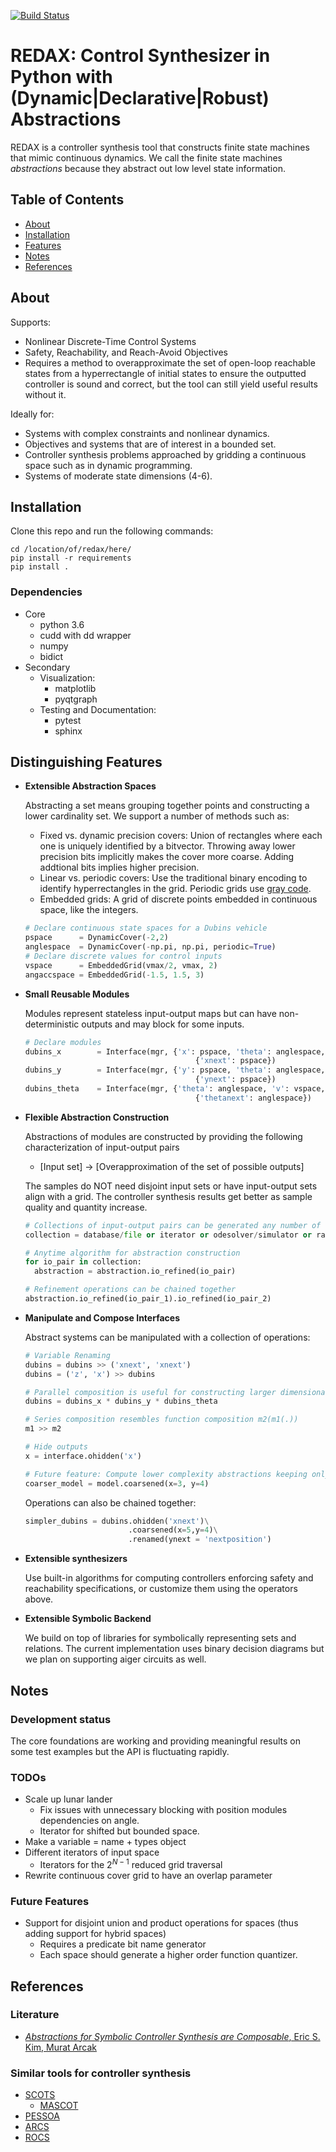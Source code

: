 [![Build Status](https://travis-ci.org/ericskim/redax.svg?branch=master)](https://travis-ci.org/ericskim/redax)

# REDAX: Control Synthesizer in Python with (Dynamic|Declarative|Robust) Abstractions

REDAX is a controller synthesis tool that constructs finite state machines that mimic continuous dynamics. We call the finite state machines *abstractions* because they abstract out low level state information.

## Table of Contents

- [About](#About)
- [Installation](#installation)
- [Features](#distinguishing-features)
- [Notes](#notes)
- [References](#references)

## About

Supports:

- Nonlinear Discrete-Time Control Systems
- Safety, Reachability, and Reach-Avoid Objectives
- Requires a method to overapproximate the set of open-loop reachable states from a hyperrectangle of initial states to ensure the outputted controller is sound and correct, but the tool can still yield useful results without it.

Ideally for:

- Systems with complex constraints and nonlinear dynamics.
- Objectives and systems that are of interest in a bounded set.
- Controller synthesis problems approached by gridding a continuous space such as in dynamic programming.
- Systems of moderate state dimensions (4-6).

## Installation

Clone this repo and run the following commands:

```shellscript
cd /location/of/redax/here/
pip install -r requirements
pip install .
```

### Dependencies

- Core
  - python 3.6
  - cudd with dd wrapper
  - numpy
  - bidict
- Secondary
  - Visualization:
    - matplotlib
    - pyqtgraph
  - Testing and Documentation:
    - pytest
    - sphinx

## Distinguishing Features

- **Extensible Abstraction Spaces**

  Abstracting a set means grouping together points and constructing a lower cardinality set. We support a number of methods such as:

  - Fixed vs. dynamic precision covers: Union of rectangles where each one is uniquely identified by a bitvector. Throwing away lower precision bits implicitly makes the cover more coarse. Adding addtional bits implies higher precision.
  - Linear vs. periodic covers: Use the traditional binary encoding to identify hyperrectangles in the grid. Periodic grids use [gray code](https://en.wikipedia.org/wiki/Gray_code).
  - Embedded grids: A grid of discrete points embedded in continuous space, like the integers.

  ```python
  # Declare continuous state spaces for a Dubins vehicle
  pspace      = DynamicCover(-2,2)
  anglespace  = DynamicCover(-np.pi, np.pi, periodic=True)
  # Declare discrete values for control inputs
  vspace      = EmbeddedGrid(vmax/2, vmax, 2)
  angaccspace = EmbeddedGrid(-1.5, 1.5, 3)
  ```

- **Small Reusable Modules**

  Modules represent stateless input-output maps but can have non-deterministic outputs and may block for some inputs.

  ```python
  # Declare modules
  dubins_x        = Interface(mgr, {'x': pspace, 'theta': anglespace, 'v': vspace},
                                        {'xnext': pspace})
  dubins_y        = Interface(mgr, {'y': pspace, 'theta': anglespace, 'v': vspace},
                                        {'ynext': pspace})
  dubins_theta    = Interface(mgr, {'theta': anglespace, 'v': vspace, 'omega': angaccspace},
                                        {'thetanext': anglespace})
  ```

- **Flexible Abstraction Construction**

  Abstractions of modules are constructed by providing the following characterization of input-output pairs

  - [Input set] -> [Overapproximation of the set of possible outputs]

  The samples do NOT need disjoint input sets or have input-output sets align with a grid. The controller synthesis results get better as sample quality and quantity increase.

  ```python
  # Collections of input-output pairs can be generated any number of ways!
  collection = database/file or iterator or odesolver/simulator or random input generator

  # Anytime algorithm for abstraction construction
  for io_pair in collection:
    abstraction = abstraction.io_refined(io_pair)

  # Refinement operations can be chained together
  abstraction.io_refined(io_pair_1).io_refined(io_pair_2)
  ```

- **Manipulate and Compose Interfaces**

  Abstract systems can be manipulated with a collection of operations:

  ```python
  # Variable Renaming
  dubins = dubins >> ('xnext', 'xnext')
  dubins = ('z', 'x') >> dubins

  # Parallel composition is useful for constructing larger dimensional systems
  dubins = dubins_x * dubins_y * dubins_theta

  # Series composition resembles function composition m2(m1(.))
  m1 >> m2

  # Hide outputs
  x = interface.ohidden('x')

  # Future feature: Compute lower complexity abstractions keeping only the most significant bits
  coarser_model = model.coarsened(x=3, y=4)
  ```

  Operations can also be chained together:

  ```python
  simpler_dubins = dubins.ohidden('xnext')\
                         .coarsened(x=5,y=4)\
                         .renamed(ynext = 'nextposition')
  ```

- **Extensible synthesizers**

  Use built-in algorithms for computing controllers enforcing safety and reachability specifications, or customize them using the operators above.

- **Extensible Symbolic Backend**

  We build on top of libraries for symbolically representing sets and relations. The current implementation uses binary decision diagrams but we plan on supporting aiger circuits as well.

## Notes

### Development status

The core foundations are working and providing meaningful results on some test examples but the API is fluctuating rapidly.

### TODOs

- Scale up lunar lander
  - Fix issues with unnecessary blocking with position modules dependencies on angle.
  - Iterator for shifted but bounded space.
- Make a variable = name + types object
- Different iterators of input space
  - Iterators for the $2^{N-1}$ reduced grid traversal
- Rewrite continuous cover grid to have an overlap parameter

### Future Features

- Support for disjoint union and product operations for spaces (thus adding support for hybrid spaces)
  - Requires a predicate bit name generator
  - Each space should generate a higher order function quantizer.

## References

### Literature

- [*Abstractions for Symbolic Controller Synthesis are Composable*, Eric S. Kim, Murat Arcak](https://arxiv.org/abs/1807.09973)

### Similar tools for controller synthesis

- [SCOTS](https://gitlab.lrz.de/hcs/scots)
  - [MASCOT](https://github.com/hsukyle/mascot)
- [PESSOA](https://sites.google.com/a/cyphylab.ee.ucla.edu/pessoa/)
- [ARCS](https://github.com/pettni/abstr-refinement/)
- [ROCS](https://git.uwaterloo.ca/hybrid-systems-lab/rocs)
